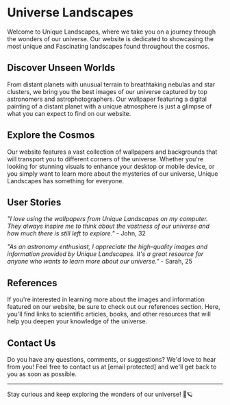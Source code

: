 <!--font:Futura-->

# Universe Landscapes

Welcome to Unique Landscapes, where we take you on a journey through the wonders of our universe. Our website is dedicated to showcasing the most unique and Fas<wbr>ci<wbr>na<wbr>ting landscapes found throughout the cosmos.

## Discover Unseen Worlds

From distant planets with unusual terrain to breathtaking nebulas and star clusters, we bring you the best images of our universe captured by top astronomers and astrophotographers. Our wallpaper featuring a digital painting of a distant planet with a unique atmosphere is just a glimpse of what you can expect to find on our website.

## Explore the Cosmos

Our website features a vast collection of wallpapers and backgrounds that will transport you to different corners of the universe. Whether you're looking for stunning visuals to enhance your desktop or mobile device, or you simply want to learn more about the mysteries of our universe, Unique Landscapes has something for everyone.

## User Stories

_"I love using the wallpapers from Unique Landscapes on my computer. They always inspire me to think about the vastness of our universe and how much there is still left to explore."_ - John, 32

_"As an astronomy enthusiast, I appreciate the high-quality images and information provided by Unique Landscapes. It's a great resource for anyone who wants to learn more about our universe."_ - Sarah, 25

## References

If you're interested in learning more about the images and information featured on our website, be sure to check out our references section. Here, you'll find links to scientific articles, books, and other resources that will help you deepen your knowledge of the universe.

## Contact Us

Do you have any questions, comments, or suggestions? We'd love to hear from you! Feel free to contact us at [email protected] and we'll get back to you as soon as possible.

---

Stay curious and keep exploring the wonders of our universe! 🚀🪐

<!--

Write me content for website with wallpaper which alt text is:

"A digital painting of a distant planet, with a unique atmosphere and unusual terrain."

The name/title of the page should not be 1:1 copy of the alt text but rather a real content of the website which is using this wallpaper.

- Use markdown format
- Start with heading
- Heading should be short and concise
- The content should look like a real website
- The website should not be about the wallpaper, wallpaper is just a related background
- Heading should be contain work "wallpaper" or "background"
- Include real sections like references, contact, user stories, etc. use things relevant to the page purpose.
- Feel free to use structure like headings, bullets, numbering, blockquotes, paragraphs, horizontal lines, etc.
- You can use formatting like bold or _italic_
- You can include UTF-8 emojis
- Links should be only #hash anchors (and you can refer to the document itself)
- Do not include images


---


# Unique Landscapes: Exploring the Wonders of Our Universe

Welcome to Unique Landscapes, where we take you on a journey through the wonders of our universe. Our website is dedicated to showcasing the most unique and Fas<wbr>ci<wbr>na<wbr>ting landscapes found throughout the cosmos.

## Discover Unseen Worlds

From distant planets with unusual terrain to breathtaking nebulas and star clusters, we bring you the best images of our universe captured by top astronomers and astrophotographers. Our wallpaper featuring a digital painting of a distant planet with a unique atmosphere is just a glimpse of what you can expect to find on our website.

## Explore the Cosmos

Our website features a vast collection of wallpapers and backgrounds that will transport you to different corners of the universe. Whether you're looking for stunning visuals to enhance your desktop or mobile device, or you simply want to learn more about the mysteries of our universe, Unique Landscapes has something for everyone.

## User Stories

_"I love using the wallpapers from Unique Landscapes on my computer. They always inspire me to think about the vastness of our universe and how much there is still left to explore."_ - John, 32

_"As an astronomy enthusiast, I appreciate the high-quality images and information provided by Unique Landscapes. It's a great resource for anyone who wants to learn more about our universe."_ - Sarah, 25

## References

If you're interested in learning more about the images and information featured on our website, be sure to check out our references section. Here, you'll find links to scientific articles, books, and other resources that will help you deepen your knowledge of the universe.

## Contact Us

Do you have any questions, comments, or suggestions? We'd love to hear from you! Feel free to contact us at [email protected] and we'll get back to you as soon as possible.

---
Stay curious and keep exploring the wonders of our universe! 🚀🪐

-->

